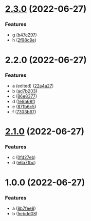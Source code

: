 # [2.3.0](https://github.com/axelthat/changelog-test/compare/v2.2.0...v2.3.0) (2022-06-27)


### Features

* g ([b47c297](https://github.com/axelthat/changelog-test/commit/b47c29755c151c45afd596c1b7e46cef6e933c1e))
* h ([2f98c9e](https://github.com/axelthat/changelog-test/commit/2f98c9e1fcead3180e688f3512dad074a8ad149b))



# 2.2.0 (2022-06-27)


### Features

* a (edited) ([22a4a27](https://github.com/axelthat/changelog-test/commit/22a4a27e068d03f192f25b64b90566490cc1e4da))
* b ([ad7b203](https://github.com/axelthat/changelog-test/commit/ad7b203ccd511930650041fcdc2e219f2c1762b7))
* c ([86e8377](https://github.com/axelthat/changelog-test/commit/86e8377204b732f3cbf1f800b77997672ac7a6e0))
* d ([1e9a68f](https://github.com/axelthat/changelog-test/commit/1e9a68f03aa554bf2fdd53fc299a871e4fb3ca9e))
* e ([871b6c5](https://github.com/axelthat/changelog-test/commit/871b6c5f31867a197aaf0265506d34f09d1841a8))
* f ([7303b97](https://github.com/axelthat/changelog-test/commit/7303b976adc9f7549dfed2631f6404eb6b21d69c))



# [2.1.0](https://github.com/axelthat/changelog-test/compare/v1.0.0...v2.1.0) (2022-06-27)


### Features

* c ([0fd27eb](https://github.com/axelthat/changelog-test/commit/0fd27ebc70912257505a5a8b4caf323ef6ac24d0))
* d ([e6a7fbc](https://github.com/axelthat/changelog-test/commit/e6a7fbc7851cab9908f782e2d7b84997194e141d))



# 1.0.0 (2022-06-27)


### Features

* a ([8b7fee8](https://github.com/axelthat/changelog-test/commit/8b7fee82fc50f5d9517f4bd22f23e1cee91ff58a))
* b ([5ebdd08](https://github.com/axelthat/changelog-test/commit/5ebdd08823bf36cb75cef72ef5a57125ae46183b))



